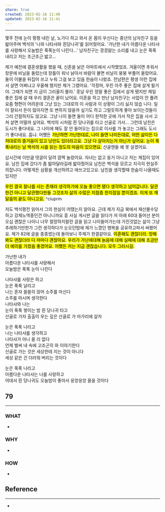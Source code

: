 ```yaml
---
share: true
created: 2023-02-16 11:40
updated: 2023-02-16 11:41
---
```


---

몇주 전에 눈이 펑펑 내린 날,
노가다 하고 와서 온 몸이 쑤신다는 중년의 남자친구 등을 밟아주며 
백석의 '나와 나타샤와 흰당나귀'를 읽어줬어요.
'가난한 내가 아름다운 나타샤를 사랑해서
오늘밤은 푹푹눈이 나린다...'
남자친구는 끙끙앓는 소리를 내고
눈은 푹푹 내리고
저는 조근조근 밟고...

제가 예전에 결혼생활을 했을 때,
신혼을 낡은 아파트에서 시작했었죠.
겨울이면 추워서 창문에 비닐을 둘렀는데
창틀이 워낙 낡아서 바람이 불면 비닐이 붕붕 부풀어 올랐어요.
둘이 이불을 뒤집어 쓰고 누워 그걸 보고 있음 한숨이 나왔죠.
전남편은 평생 이런 집에서 살면 어쩌냐고 우울해 했지만
제가 그랬어요.
'걱정마, 우린 아주 좋은 집에 살게 될거야. 그때가 되면 지 금이 그리울지 몰라.'
훗날 우린 정말 좋은 집에서 살게 됐지만
제일 좋은 집에 살 때 우리 결혼은 끝이 났어요.
이혼을 하고 만난 남자친구는 사업이 안 풀려 요즘 형편이 어려운데
그냥 있는 그대로의 이 사람과 이 상황이 그리 싫지 않습 니다.
일이 잘되서 돈이 많아지면 또 변하지 않을까 싶기도 하고
그럴듯하게 좋아 보이는것들이 그리 간절하지도 않고요.
그냥 나이 들면 둘이 어디 한적한 곳에 가서 작은 집을 사서 고쳐 살면 어떨까 싶어요.
백석의 시처럼 흰 당나귀를 타고 산골로 가서...
그런데 남친은 도시가 좋다네요.
그 나이에 해도 잘 안 들어오는 집으로 이사를 가 놓고는
그래도 도시가 좋다네요. 흠냐.
어쨌든 <mark class="hltr-red">가난하면 가난한대로, 나이 들면 나이든대로,</mark>
<mark class="hltr-red">어떤 삶이든 다 저대로의 즐거움이 있고 낭만도 있더라고요.</mark>
<mark class="hltr-red">그냥 다 살아지는거 아닌가 싶어요.</mark>
<mark class="hltr-red">눈이 푹푹내리는 날 백석의 시를 읽는 정도의 마음이 있으면요.</mark>
산골엔들 왜 못 살겠어요.


삽시간에 이만큼 댓글이 달려 깜짝 놀랐어요.
자녀는 없고 동거 아니고 저는 제집이 있어요.
남친 집에 갔다가 좀 밟아달라길래 밟아줬어요 
남친은 백석을 모르고 지극히 현실주의잡니다.
어떻게든 삼황을 개선하려고 애쓰고있고요.
남친을 생각할때 한숨이 나올때도 있지만

<mark class="hltr-red">우린 결국 찰나를 사는 존재라 생각하기에 오늘 좋으면 됐다 생각하고 넘어갑니다.</mark>
<mark class="hltr-red">달관한건 아니고 달관했다한들</mark>
<mark class="hltr-red">그것조차 삶의 수많은 지점중 한지점일 뿐이겠죠.</mark>
<mark class="hltr-red">이게 또 깨달음의 끝도 아니고요.</mark> ^ciuprm

저도 백석평전 읽어서 그의 현실이 어땠는지 알아요.
근데 제가 지금 북에서 재산몰수당하고
강제노역중인건 아니니까요 흥
사실 게시판 글을 읽다가 저 아래 60대 들어선 분이
오십 괜찮은 나이니 너무 절망하지말란 글을 읽고 나이들어가는데 가진것없는 삶이 그냥 추레하기만한가 그런 생각하다가
눈오던밤에 제가 느꼈던 행복을 공유하고파서 써봤어요.
제가 82에 글을 종종썼는데 돌아보니 주제가 한결같아요.
<mark class="hltr-red">이혼해도 괜찮더라. 망해봐도 괜찮더라  다 저마다 괜찮아요.</mark>
<mark class="hltr-red">우리가 가난에대해 늙음에 대해 실패에 대해</mark>
<mark class="hltr-red">조금만 더 예의를 가졌음 좋겠어요.</mark>
<mark class="hltr-red">어쨌든 저는 지금 괜찮습니다. 모두 그러시길.</mark>  


가난한 내가  
아름다운 나타샤를 사랑해서  
오늘밤은 푹푹 눈이 나린다  
  
나타샤를 사랑은 하고  
눈은 푹푹 날리고  
나는 혼자 쓸쓸히 앉어 소주를 마신다  
소주를 마시며 생각한다  
나타샤와 나는  
눈이 푹푹 쌓이는 밤 흰 당나귀 타고  
산골로 가자 출출이 우는 깊은 산골로 가 마가리에 살자  
  
눈은 푹푹 나리고  
나는 나타샤를 생각하고  
나타샤가 아니 올 리 없다  
언제 벌써 내 속에 고조곤히 와 이야기한다  
산골로 가는 것은 세상한테 지는 것이 아니다  
세상 같은 건 더러워 버리는 것이다  
  
눈은 푹푹 나리고  
아름다운 나타샤는 나를 사랑하고  
어데서 흰 당나귀도 오늘밤이 좋아서 응앙응앙 울을 것이다

## 79
---
### WHAT
- 
### WHY
- 
### HOW
- 

## Reference
---
- 